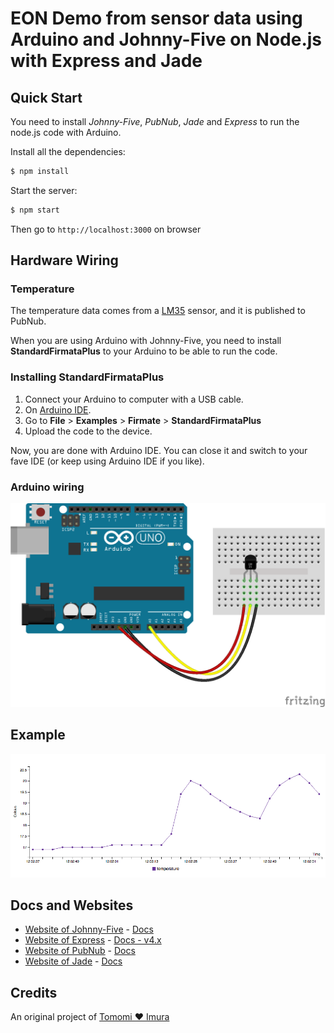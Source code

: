# EON Demo from sensor data using Arduino and Johnny-Five on Node.js with Express and Jade

## Quick Start
You need to install *Johnny-Five*, *PubNub*, *Jade* and *Express* to run the node.js code with Arduino.

Install all the dependencies: 

```bash
$ npm install
```

Start the server:
```bash
$ npm start
```
Then go to `http://localhost:3000` on browser

## Hardware Wiring
### Temperature
The temperature data comes from a [LM35](http://www.ti.com/product/lm35) sensor, and it is published to PubNub.

When you are using Arduino with Johnny-Five, you need to install **StandardFirmataPlus** to your Arduino to be able to run the code.

### Installing StandardFirmataPlus

1. Connect your Arduino to computer with a USB cable.
2. On [Arduino IDE](https://www.arduino.cc/en/Main/Software).
3. Go to **File** > **Examples** > **Firmate** > **StandardFirmataPlus**
4. Upload the code to the device.

Now, you are done with Arduino IDE. You can close it and switch to your fave IDE (or keep using Arduino IDE if you like).

### Arduino wiring
![Arduino wiring](public/img/temperature-lm35.png)

## Example
![EON line graph](public/img/eon-screenshot.png)

## Docs and Websites
* [Website of Johnny-Five](http://johnny-five.io/) - [Docs](https://github.com/rwaldron/johnny-five/wiki)
* [Website of Express](http://expressjs.com/) - [Docs - v4.x](http://expressjs.com/en/4x/api.html)
* [Website of PubNub](https://www.pubnub.com/) - [Docs](https://www.pubnub.com/documentation/)
* [Website of Jade](http://jade-lang.com/) - [Docs](http://jade-lang.com/reference/)

## Credits
An original project of [Tomomi ❤ Imura](https://github.com/girliemac)